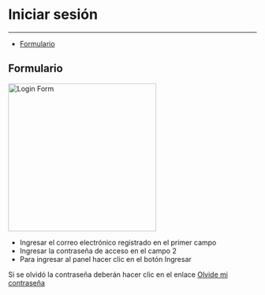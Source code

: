 # Iniciar sesión

---

- [Formulario](#login-form)

<a name="login-form"></a>
## Formulario

<img alt="Login Form" src="/documentation/loginForm.jpeg" width="300">

- Ingresar el correo electrónico registrado en el primer campo
- Ingresar la contraseña de acceso en el campo 2
- Para ingresar al panel hacer clic en el botón Ingresar

Si se olvidó la contraseña deberán hacer clic en el enlace [Olvide mi contraseña](forgotPassword.md)
